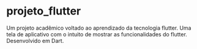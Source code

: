 # projeto_flutter
Um projeto acadêmico voltado ao aprendizado da tecnologia flutter. Uma tela de aplicativo com o intuito de mostrar as funcionalidades do flutter. Desenvolvido em Dart.
